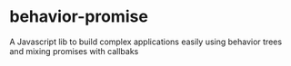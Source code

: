 # behavior-promise
A Javascript lib to build complex applications easily using behavior trees and mixing promises with callbaks
